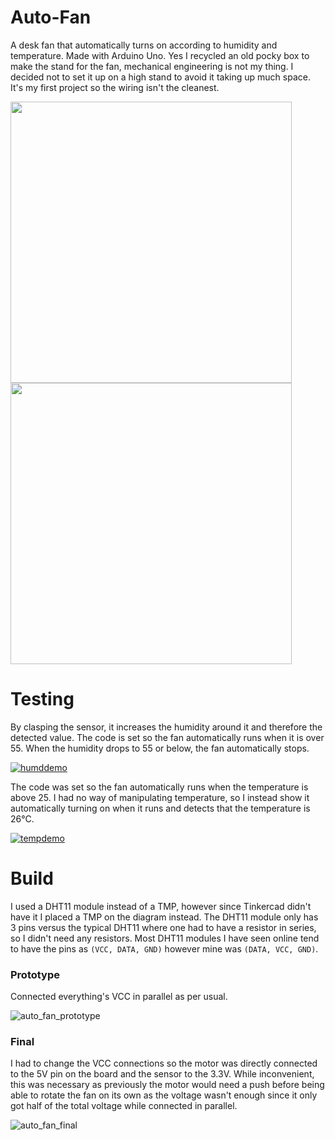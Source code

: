 # Auto-Fan
A desk fan that automatically turns on according to humidity and temperature. Made with Arduino Uno.
Yes I recycled an old pocky box to make the stand for the fan, mechanical engineering is not my thing. I decided not to set it up on a high stand to avoid it taking up much space. It's my first project so the wiring isn't the cleanest.

<img src="https://github.com/OsamaMIT/Auto-Fan/assets/114868997/a0cebc94-8979-45e1-8586-99c62d8ce1a6" width="450" />
<img src="https://github.com/OsamaMIT/Auto-Fan/assets/114868997/5d65e36c-b94e-4e95-8e77-d20a7c0c072b" width="450" />

# Testing
By clasping the sensor, it increases the humidity around it and therefore the detected value. The code is set so the fan automatically runs when it is over 55.
When the humidity drops to 55 or below, the fan automatically stops.

[![humddemo](http://img.youtube.com/vi/ZbTbx0sURJI/0.jpg)](http://www.youtube.com/watch?v=ZbTbx0sURJI "Automatic Fan (Humidity Demo)")

The code was set so the fan automatically runs when the temperature is above 25.
I had no way of manipulating temperature, so I instead show it automatically turning on when it runs and detects that the temperature is 26°C.

[![tempdemo](http://img.youtube.com/vi/kgGQG-pPAWs/0.jpg)](http://www.youtube.com/watch?v=kgGQG-pPAWs "Automatic Fan (Temperature Demo)")

# Build
I used a DHT11 module instead of a TMP, however since Tinkercad didn't have it I placed a TMP on the diagram instead. The DHT11 module only has 3 pins versus the typical DHT11 where one had to have a resistor in series, so I didn't need any resistors. Most DHT11 modules I have seen online tend to have the pins as `(VCC, DATA, GND)` however mine was `(DATA, VCC, GND)`.

### Prototype
Connected everything's VCC in parallel as per usual.

![auto_fan_prototype](https://github.com/OsamaMIT/Auto-Fan/assets/114868997/8361c1af-291e-40de-8448-b1b1b36d600d)

### Final
I had to change the VCC connections so the motor was directly connected to the 5V pin on the board and the sensor to the 3.3V.
While inconvenient, this was necessary as previously the motor would need a push before being able to rotate the fan on its own as the voltage wasn't enough since it only got half of the total voltage while connected in parallel.

![auto_fan_final](https://github.com/OsamaMIT/Auto-Fan/assets/114868997/28a1f0f8-b014-487b-8247-90e37f3e85b0)
